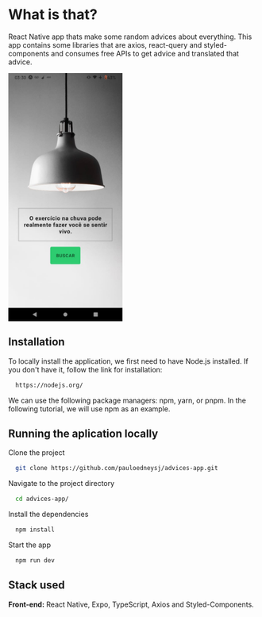 # What is that?

React Native app thats make some random advices about everything. This app contains some libraries that are axios, react-query and styled-components and consumes free APIs to get advice and translated that advice.

<div style="display: flex;">
    <img src="/assets/img/example.jpeg" style="height: 500px;">
</div>

## Installation

To locally install the application, we first need to have Node.js installed. If you don't have it, follow the link for installation:

```bash
  https://nodejs.org/
```

We can use the following package managers: npm, yarn, or pnpm. In the following tutorial, we will use npm as an example.

## Running the aplication locally

Clone the project

```bash
  git clone https://github.com/pauloedneysj/advices-app.git
```

Navigate to the project directory

```bash
  cd advices-app/
```

Install the dependencies

```bash
  npm install
```

Start the app

```bash
  npm run dev
```

## Stack used

**Front-end:** React Native, Expo, TypeScript, Axios and Styled-Components.
